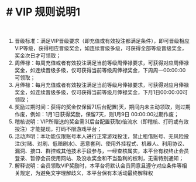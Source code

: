 # #  VIP 规则说明1
<br>

1. 晋级标准：满足VIP晋级要求（即充值或有效投注都满足条件），即可晋级相应VIP等级，获得相应晋级奖金，如连续晋级多级，可获得全部等级晋级奖金，奖金次日才可领取；  
3. 周俸禄：每周充值或者有效投注满足当前等级周俸禄要求，可获得对应周俸禄奖金，如连续晋级多级，仅可获得当前等级周俸禄奖金，下周周一00:00:00 可领取；
4. 月俸禄：每月充值或者有效投注满足当前等级月俸禄要求，可获得对应月俸禄奖金，如连续晋级多级，仅可获得当前等级月俸禄奖金，下月1日00:00:00可领取；
5. 奖励过期时间：获得的奖金仅保留7(后台配置)天，期间内未主动领取，则过期作废，例如：1月1日获得奖励，保留7天，则1月9日 00:00:00过期作废；
6. 稽核说明：VIP所赠送的奖金需3(后台配置获取)倍流水（即稽核、打码或有效投注）才能提现，打码不限游戏平台；
7. 活动声明：本功能仅限账号本人进行正常游戏投注，禁止租借账号、无风险投注(对赌、对刷、低赔刷水)、恶意套利、使用外挂程式、机器人、利用协议、漏洞、接口、群控或其他技术手段参与，一经查核属实，本平台有权终止会员登录、暂停会员使用网站、及没收奖金和不当盈利的权利，无需特别通知；
8. 解释说明：会员领取VIP奖励时，本平台将默认会员同意且遵守对应条件等相关规定，为避免文字理解歧义，本平台保有本活动最终解释权